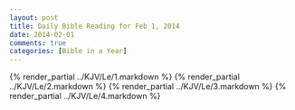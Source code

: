 ```yaml
---
layout: post
title: Daily Bible Reading for Feb 1, 2014
date: 2014-02-01
comments: true
categories: [Bible in a Year]
---
```

{% render_partial ../KJV/Le/1.markdown %}
{% render_partial ../KJV/Le/2.markdown %}
{% render_partial ../KJV/Le/3.markdown %}
{% render_partial ../KJV/Le/4.markdown %}
